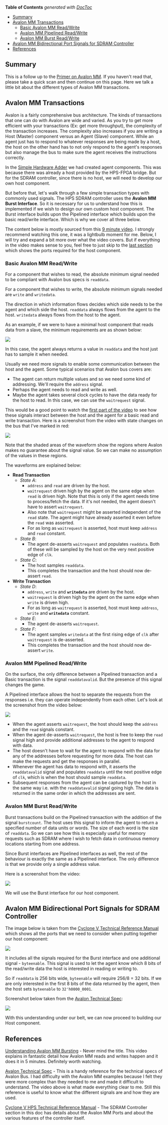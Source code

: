 <!-- START doctoc generated TOC please keep comment here to allow auto update -->
<!-- DON'T EDIT THIS SECTION, INSTEAD RE-RUN doctoc TO UPDATE -->
**Table of Contents**  *generated with [DocToc](https://github.com/thlorenz/doctoc)*

- [Summary](#summary)
- [Avalon MM Transactions](#avalon-mm-transactions)
  - [Basic Avalon MM Read/Write](#basic-avalon-mm-readwrite)
  - [Avalon MM Pipelined Read/Write](#avalon-mm-pipelined-readwrite)
  - [Avalon MM Burst Read/Write](#avalon-mm-burst-readwrite)
- [Avalon MM Bidirectional Port Signals for SDRAM Controller](#avalon-mm-bidirectional-port-signals-for-sdram-controller)
- [References](#references)

<!-- END doctoc generated TOC please keep comment here to allow auto update -->

## Summary

This is a follow up to the [Primer on Avalon MM](https://github.com/zangman/de10-nano/wiki/Simple-Hardware-Adder:-Primer-on-Avalon-Memory-Map-Interface). If you haven't read that, please take a quick scan and then continue on this page. Here we talk a little bit about the different types of Avalon MM transactions.

## Avalon MM Transactions

Avalon is a fairly comprehensive bus architecture. The kinds of transactions that one can do with Avalon are wide and varied. As you try to get more efficient with your transactions (Ex: get more throughput), the complexity of the transaction increases. The complexity also increases if you are writing a Host (Master) component versus an Agent (Slave) component. While an agent just has to respond to whatever responses are being made by a host, the host on the other hand has to not only respond to the agent's responses but also manage the bus to make sure the agent receives the instructions correctly.

In the [Simple Hardware Adder](https://github.com/zangman/de10-nano/wiki/Simple-Hardware-Adder:-Custom-Avalon-MM-Components) we had created agent components. This was because there was already a host provided by the HPS-FPGA bridge. But for the SDRAM controller, since there is no host, we will need to develop our own host component.

But before that, let's walk through a few simple transaction types with commonly used signals. The HPS SDRAM controller uses the **Avalon MM Burst Interface**. So it is necessary for us to understand how this is implemented if we wish to design our own custom host component. The Burst interface builds upon the Pipelined interface which builds upon the basic read/write interface. Which is why we cover all three below.

The content below is mostly sourced from this [9 minute video](https://www.youtube.com/watch?v=8GAqT3nzHeQ). I strongly recommend watching this one, it was a lightbulb moment for me. Below, I will try and expand a bit more over what the video covers. But if everything in the video makes sense to you, feel free to just skip to the [last section](https://github.com/zangman/de10-nano/wiki/FPGA-SDRAM-Communication:-More-about-the-Avalon-Memory-Mapped-Interface#avalon-mm-bidirectional-port-signals-for-sdram-controller) which shows the ports required for the host component.

### Basic Avalon MM Read/Write

For a component that wishes to read, the absolute minimum signal needed to be compliant with Avalon bus specs is `readdata`.

For a component that wishes to write, the absolute minimum signals needed are `write` and `writedata`.

The direction in which information flows decides which side needs to be the agent and which side the host. `readdata` always flows from the agent to the host. `writedata` always flows from the host to the agent.

As an example, if we were to have a minimal host component that reads data from a slave, the minimum requirements are as shown below:

![](images/avalon_mm_simplest_read.png)

In this case, the agent always returns a value in `readdata` and the host just has to sample it when needed.

Usually we need more signals to enable some communication between the host and the agent. Some typical scenarios that Avalon bus covers are:

* The agent can return multiple values and so we need some kind of addressing. We'll require the `address` signal.
* Perhaps the agent needs to read and write as well.
* Maybe the agent takes several clock cycles to have the data ready for the host to read. In this case, we can use the `waitrequest` signal.

This would be a good point to watch the [first part of the video](https://www.youtube.com/watch?v=8GAqT3nzHeQ) to see how these signals interact between the host and the agent for a basic read and write transaction. Here is a screenshot from the video with state changes on the bus that I've marked in red:

![](images/avalon_mm_basic_read.png)

Note that the shaded areas of the waveform show the regions where Avalon makes no guarantee about the signal value. So we can make no assumption of the values in these regions.

The waveforms are explained below:

* **Read Transaction**
  * *State A*:
    * `address` and `read` are driven by the host.
    * `waitrequest` driven high by the agent on the same edge when `read` is driven high. Note that this is only if the agent needs time to process/fetch the data. If it's not needed, the agent doesn't have to assert `waitrequest`.
    * Also note that `waitrequest` might be asserted independent of the `read` state. The agent might have already asserted it even before the `read` was asserted.
    * For as long as `waitrequest` is asserted, host must keep `address` and `read` constant.
  * *State B*:
    * The agent de-asserts `waitrequest` and populates `readdata`. Both of these will be sampled by the host on the very next positive edge of `clk`.
  * *State C*:
    * The host samples `readdata`. 
    * This completes the transaction and the host should now de-assert `read`.
* **Write Transaction**
  * *State D*:
    * `address`, `write` and **`writedata`** are driven by the host.
    * `waitrequest` is driven high by the agent on the same edge when `write` is driven high.
    * For as long as `waitrequest` is asserted, host must keep `address`, `write` and **`writedata`** constant.
  * *State E*:
    * The agent de-asserts `waitrequest`.
  * *State F*:
    * The agent samples `writedata` at the first rising edge of `clk` after `waitrequest` is de-asserted.
    * This completes the transaction and the host should now de-assert `write`.

### Avalon MM Pipelined Read/Write

On the surface, the only difference between a Pipelined transaction and a Basic transaction is the signal `readdatavalid`. But the presence of this signal changes the game.

A Pipelined interface allows the host to separate the requests from the responses i.e. they can operate independently from each other. Let's look at the screenshot from the video below:

![](images/avalon_mm_pipelined_read.png)

* When the agent asserts `waitrequest`, the host should keep the `address` and the `read` signals constant.
* When the agent de-asserts `waitrequest`, the host is free to keep the `read` signal high and provide additional addresses to the agent to respond with data.
* The host doesn't have to wait for the agent to respond with the data for any of the addresses before requesting for more data. The host can make the requests and get the responses in parallel.
* Whenever the agent has data to respond with, it asserts the `readdatavalid` signal and populates `readdata` until the next positive edge of `clk`, which is when the host should sample `readdata`.
* Subsequent responses from the agent can be captured by the host in the same way i.e. with the `readdatavalid` signal going high. The data is returned in the same order in which the addresses are sent.

### Avalon MM Burst Read/Write

Burst transactions build on the Pipelined transaction with the addition of the signal `burstcount`. The host uses this signal to inform the agent to return a specified number of data units or words. The size of each word is the size of `readdata`. So we can see how this is especially useful for memory requests such as SDRAM where I wish to fetch data in continuous memory locations starting from one address.

Since Burst interfaces are Pipelined interfaces as well, the rest of the behaviour is exactly the same as a Pipelined interface. The only difference is that we provide only a single address value.

Here is a screenshot from the video:

![](images/avalon_mm_burst_read.png)

We will use the Burst interface for our host component.

## Avalon MM Bidirectional Port Signals for SDRAM Controller

The image below is taken from the [Cyclone V Technical Reference Manual](https://www.intel.com/content/dam/www/programmable/us/en/pdfs/literature/hb/cyclone-v/cv_54001.pdf) which shows all the ports that we need to consider when putting together our host component:

![](images/avalon_mm_signals.png)

It includes all the signals required for the Burst interface and one additional signal - `byteenable`. This signal is used to let the agent know which 8 bits of the read/write data the host is interested in reading or writing to.

So if `readdata` is 256 bits wide, `byteenable` will require 256/8 = 32 bits. If we are only interested in the first 8 bits of the data returned by the agent, then the host sets `byteenable` to `32'h0000_0001`.

Screenshot below taken from the [Avalon Technical Spec](https://www.intel.com/content/dam/www/programmable/us/en/pdfs/literature/manual/mnl_avalon_spec.pdf): 

![](images/byteenable.png)

With this understanding under our belt, we can now proceed to building our Host component.

## References

[Understanding Avalon MM Bursting](https://www.youtube.com/watch?v=8GAqT3nzHeQ) - Never mind the title. This video explains in fantastic detail how Avalon MM reads and writes happen and it does it in 5 minutes. Definitely worth watching.

[Avalon Technical Spec](https://www.intel.com/content/dam/www/programmable/us/en/pdfs/literature/manual/mnl_avalon_spec.pdf) - This is a handy reference for the technical specs of Avalon Bus. I had difficulty with the Avalon MM examples because I felt they were more complex than they needed to me and made it difficult to understand. The video above is what made everything clear to me. Still this reference is useful to know what the different signals are and how they are used.

[Cyclone V HPS Technical Reference Manual](https://www.intel.com/content/dam/www/programmable/us/en/pdfs/literature/hb/cyclone-v/cv_54001.pdf) - The SDRAM Controller section in this doc has details about the Avalon MM Ports and about the various features of the controller itself.